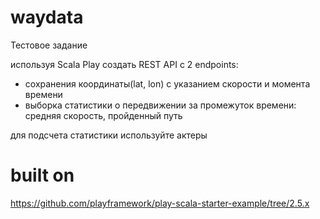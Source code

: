 # waydata

Тестовое задание

используя Scala Play создать REST API c 2 endpoints:
- сохранения координаты(lat, lon) с указанием скорости и момента времени
- выборка статистики о передвижении за промежуток времени: средняя скорость, пройденный путь

для подсчета статистики используйте актеры


# built on

https://github.com/playframework/play-scala-starter-example/tree/2.5.x